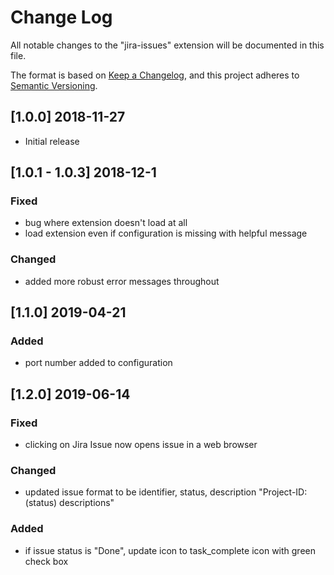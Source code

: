 # Change Log
All notable changes to the "jira-issues" extension will be documented in this file.

The format is based on [Keep a Changelog](https://keepachangelog.com/en/1.0.0/),
and this project adheres to [Semantic Versioning](https://semver.org/spec/v2.0.0.html).

## [1.0.0] 2018-11-27
- Initial release

## [1.0.1 - 1.0.3] 2018-12-1
### Fixed
- bug where extension doesn't load at all
- load extension even if configuration is missing with helpful message
### Changed
- added more robust error messages throughout

## [1.1.0] 2019-04-21
### Added
- port number added to configuration

## [1.2.0] 2019-06-14
### Fixed
- clicking on Jira Issue now opens issue in a web browser
### Changed
- updated issue format to be identifier, status, description "Project-ID: (status) descriptions"
### Added
- if issue status is "Done", update icon to task_complete icon with green check box
